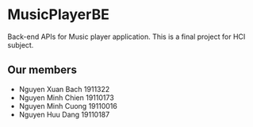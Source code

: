 # MusicPlayerBE
Back-end APIs for Music player application. This is a final project for HCI subject.
## Our members
- Nguyen Xuan Bach 1911322
- Nguyen Minh Chien 19110173
- Nguyen Minh Cuong 19110016
- Nguyen Huu Dang 19110187

